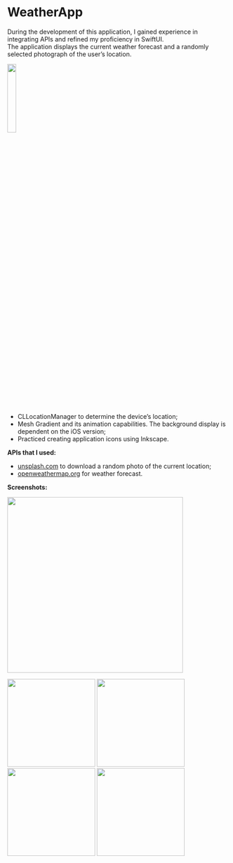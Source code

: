 # WeatherApp
During the development of this application, I gained  experience in integrating APIs and refined my proficiency in SwiftUI. <br>
The application displays the current weather forecast and a randomly selected photograph of the user’s location. <br>

<img src="https://github.com/user-attachments/assets/7e0ef6b4-c933-4f00-9bf8-10dcabf31b91" width="20%" height="20%"/>  <br>

- CLLocationManager to determine the device’s location;
- Mesh Gradient and its animation capabilities. The background display is dependent on the iOS version;
- Practiced creating application icons using Inkscape.

**APIs that I used:**
- [unsplash.com](https://unsplash.com/developers) to download a random photo of the current location;
- [openweathermap.org](https://openweathermap.org/api) for weather forecast. <br>

**Screenshots:** <br>

<p float="left">
<img src="https://github.com/user-attachments/assets/c2fe09f5-82bc-4311-be88-fe927dbccc28" width=400" />
</p>

<p float="left">
  <img src="https://github.com/user-attachments/assets/23507dae-04c5-4263-952a-c4125ac6ae22" width=200" />
  <img src="https://github.com/user-attachments/assets/a08156c4-5857-4e41-8bcb-f8c0fbf645f7" width="200" /> 
  <img src="https://github.com/user-attachments/assets/dc2254fb-8745-467d-a7fb-c1827c54bdf4" width="200" />
  <img src="https://github.com/user-attachments/assets/5b93f1ff-2390-4a43-aabe-2b970212cd7a" width="200" />
</p>


